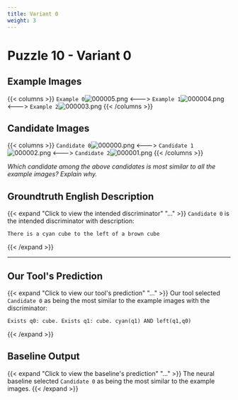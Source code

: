 ```yaml
---
title: Variant 0
weight: 3
---
```


# Puzzle 10 - Variant 0

## Example Images
{{< columns >}}
`Example 0`![000005.png](/clevr-variants/alternate-color/fovariant-0/render/images/CLEVR_val_000005.png)
<--->
`Example 1`![000004.png](/clevr-variants/alternate-color/fovariant-0/render/images/CLEVR_val_000004.png)
<--->
`Example 2`![000003.png](/clevr-variants/alternate-color/fovariant-0/render/images/CLEVR_val_000003.png)
{{< /columns >}}

## Candidate Images
{{< columns >}}
`Candidate 0`![000000.png](/clevr-variants/alternate-color/fovariant-0/render/images/CLEVR_val_000000.png)
<--->
`Candidate 1`![000002.png](/clevr-variants/alternate-color/fovariant-0/render/images/CLEVR_val_000002.png)
<--->
`Candidate 2`![000001.png](/clevr-variants/alternate-color/fovariant-0/render/images/CLEVR_val_000001.png)
{{< /columns >}}

*Which candidate among the above candidates is most similar to all the example images? Explain why.*

## Groundtruth English Description

{{< expand "Click to view the intended discriminator" "..." >}}
`Candidate 0` is the intended discriminator with description:
```plaintext 
There is a cyan cube to the left of a brown cube
```
{{< /expand >}}

---



## Our Tool's Prediction

{{< expand "Click to view our tool's prediction" "..." >}}
Our tool selected `Candidate 0` as being the most similar to the example images with the discriminator:
```plaintext
Exists q0: cube. Exists q1: cube. cyan(q1) AND left(q1,q0)
```
{{< /expand >}}



## Baseline Output

{{< expand "Click to view the baseline's prediction" "..." >}}
The neural baseline selected `Candidate 0` as being the most similar to the example images.
{{< /expand >}}

